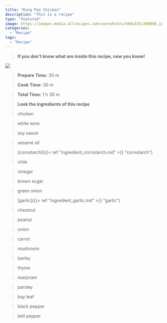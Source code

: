 ```yaml
---
title: "Kung Pao Chicken"
description: "This is a recipe"
type: "featured"
image: https://images.media-allrecipes.com/userphotos/560x315/290890.jpg
categories: 
  - "Recipe"
tags: 
  - "Recipe"
---
```



>**If you don't know what are inside this recipe, now you know!**

![](../images/Recipes-Banner.jpg)
> **Prepare Time:** 30 m


> **Cook Time:** 30 m


> **Total Time:** 1 h 30 m

> **Look the ingredients of this recipe**

> chicken

> white wine

> soy sauce

> sesame oil

> [cornstarch]({{< ref "ingredient_cornstarch.md" >}} "cornstarch")

> chile

> vinegar

> brown sugar

> green onion

> [garlic]({{< ref "ingredient_garlic.md" >}} "garlic")

> chestnut

> peanut

> onion

> carrot

> mushroom

> barley

> thyme

> marjoram

> parsley

> bay leaf

> black pepper

> bell pepper

